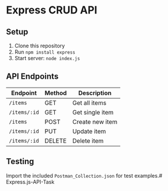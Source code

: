 # Express CRUD API

## Setup
1. Clone this repository
2. Run `npm install express`
3. Start server: `node index.js`

## API Endpoints
| Endpoint       | Method | Description          |
|----------------|--------|----------------------|
| `/items`       | GET    | Get all items        |
| `/items/:id`   | GET    | Get single item      |
| `/items`       | POST   | Create new item      |
| `/items/:id`   | PUT    | Update item          |
| `/items/:id`   | DELETE | Delete item          |

## Testing
Import the included `Postman_Collection.json` for test examples.#   E x p r e s s . j s - A P I - T a s k  
 